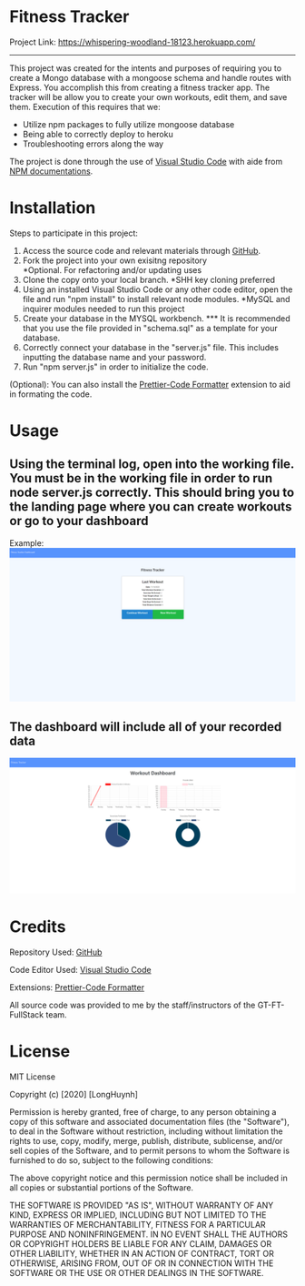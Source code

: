 # Fitness Tracker ![<Test>](https://img.shields.io/badge/License-MIT-blue.svg) 

Project Link: https://whispering-woodland-18123.herokuapp.com/

<hr>

This project was created for the intents and purposes of requiring you to create a Mongo database with a mongoose schema and handle routes with Express. You accomplish this from creating a fitness tracker app. The tracker will be allow you to create your own workouts, edit them, and save them.  Execution of this requires that we: <ul>
<li> Utilize npm packages to fully utilize mongoose database
<li> Being able to correctly deploy to heroku
<li> Troubleshooting errors along the way
</ul>

The project is done through the use of [Visual Studio Code](https://code.visualstudio.com)  with aide from [NPM documentations](https://www.npmjs.com/).
# Installation

Steps to participate in this project:

1. Access the source code and relevant materials through [GitHub](https://github.com/Longhuynh741/Fitness-Tracker). 
2. Fork the project into your own exisitng repository <br> 
*Optional. For refactoring and/or updating uses
3. Clone the copy onto your local branch. *SHH key cloning preferred
4. Using an installed Visual Studio Code or any other code editor, open the file and run "npm install" to install relevant node modules. *MySQL and inquirer modules needed to run this project
5. Create your database in the MYSQL workbench. *** It is recommended that you use the file provided in "schema.sql" as a template for your database. 
6. Correctly connect your database in the "server.js" file. This includes inputting the database name and your password.
7. Run "npm server.js" in order to initialize the code. 


(Optional): You can also install the [Prettier-Code Formatter](https://marketplace.visualstudio.com/items?itemName=esbenp.prettier-vscode) extension to aid in formating the code.

# Usage

<h2> Using the terminal log, open into the working file. You must be in the working file in order to run node server.js correctly. This should bring you to the landing page where you can create workouts or go to your dashboard</h2>

Example: <img src="assets\images\fitness1.PNG" alt="NodeExample">


<h2> The dashboard will include all of your recorded data </h2>

<img src="assets\images\Fitness2.PNG" alt="ReadMeExample">


# Credits

Repository Used: [GitHub](https://github.com/)

Code Editor Used: [Visual Studio Code](https://code.visualstudio.com)

Extensions: [Prettier-Code Formatter](https://marketplace.visualstudio.com/items?itemName=esbenp.prettier-vscode)

All source code was provided to me by the staff/instructors of the GT-FT-FullStack team.
# License

MIT License

Copyright (c) [2020] [LongHuynh]

Permission is hereby granted, free of charge, to any person obtaining a copy
of this software and associated documentation files (the "Software"), to deal
in the Software without restriction, including without limitation the rights
to use, copy, modify, merge, publish, distribute, sublicense, and/or sell
copies of the Software, and to permit persons to whom the Software is
furnished to do so, subject to the following conditions:

The above copyright notice and this permission notice shall be included in all
copies or substantial portions of the Software.

THE SOFTWARE IS PROVIDED "AS IS", WITHOUT WARRANTY OF ANY KIND, EXPRESS OR
IMPLIED, INCLUDING BUT NOT LIMITED TO THE WARRANTIES OF MERCHANTABILITY,
FITNESS FOR A PARTICULAR PURPOSE AND NONINFRINGEMENT. IN NO EVENT SHALL THE
AUTHORS OR COPYRIGHT HOLDERS BE LIABLE FOR ANY CLAIM, DAMAGES OR OTHER
LIABILITY, WHETHER IN AN ACTION OF CONTRACT, TORT OR OTHERWISE, ARISING FROM,
OUT OF OR IN CONNECTION WITH THE SOFTWARE OR THE USE OR OTHER DEALINGS IN THE
SOFTWARE.